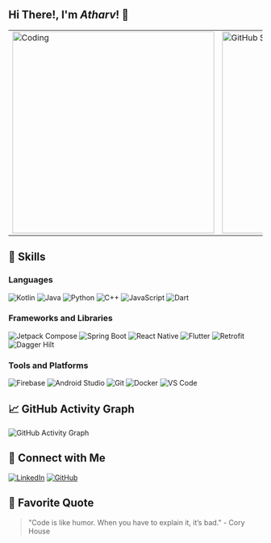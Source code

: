 ## Hi There!, I'm *Atharv*! :wave:

<div align="center">
  
</div>

<table>
  <tr>
    <td>
      <img src="https://media.giphy.com/media/13HgwGsXF0aiGY/giphy.gif" width="400" alt="Coding">
    </td>
    <td>
      <img src="https://github-readme-stats.vercel.app/api?username=atharavmishra&show_icons=true&theme=radical" width="400" alt="GitHub Stats">
    </td>
  </tr>
</table>

## 🚀 Skills

### Languages
![Kotlin](https://img.shields.io/badge/-Kotlin-0095D5?logo=kotlin&logoColor=white&style=for-the-badge)
![Java](https://img.shields.io/badge/-Java-007396?logo=java&logoColor=white&style=for-the-badge)
![Python](https://img.shields.io/badge/-Python-3776AB?logo=python&logoColor=white&style=for-the-badge)
![C++](https://img.shields.io/badge/-C++-00599C?logo=cplusplus&logoColor=white&style=for-the-badge)
![JavaScript](https://img.shields.io/badge/-JavaScript-F7DF1E?logo=javascript&logoColor=black&style=for-the-badge)
![Dart](https://img.shields.io/badge/-Dart-0175C2?logo=dart&logoColor=white&style=for-the-badge)

### Frameworks and Libraries
![Jetpack Compose](https://img.shields.io/badge/-Jetpack%20Compose-4285F4?logo=jetpackcompose&logoColor=white&style=for-the-badge)
![Spring Boot](https://img.shields.io/badge/-Spring%20Boot-6DB33F?logo=springboot&logoColor=white&style=for-the-badge)
![React Native](https://img.shields.io/badge/-React%20Native-61DAFB?logo=react&logoColor=black&style=for-the-badge)
![Flutter](https://img.shields.io/badge/-Flutter-02569B?logo=flutter&logoColor=white&style=for-the-badge)
![Retrofit](https://img.shields.io/badge/-Retrofit-00d5a1?logo=retrofit&logoColor=white&style=for-the-badge)
![Dagger Hilt](https://img.shields.io/badge/-Dagger%20Hilt-2e7d32?logo=dagger&logoColor=white&style=for-the-badge)

### Tools and Platforms
![Firebase](https://img.shields.io/badge/-Firebase-FFCA28?logo=firebase&logoColor=black&style=for-the-badge)
![Android Studio](https://img.shields.io/badge/-Android%20Studio-3DDC84?logo=androidstudio&logoColor=white&style=for-the-badge)
![Git](https://img.shields.io/badge/-Git-F05032?logo=git&logoColor=white&style=for-the-badge)
![Docker](https://img.shields.io/badge/-Docker-2496ED?logo=docker&logoColor=white&style=for-the-badge)
![VS Code](https://img.shields.io/badge/-VS%20Code-007ACC?logo=visualstudiocode&logoColor=white&style=for-the-badge)

## 📈 GitHub Activity Graph
![GitHub Activity Graph](https://activity-graph.herokuapp.com/graph?username=atharavmishra&theme=rogue)


## 🤝 Connect with Me
[![LinkedIn](https://img.shields.io/badge/-LinkedIn-0A66C2?logo=linkedin&logoColor=white&style=for-the-badge)](linkedin.com/in/atharv-mishra-1149821a9)
[![GitHub](https://img.shields.io/badge/-GitHub-181717?logo=github&logoColor=white&style=for-the-badge)](https://github.com/atharavmishra)


## 🎨 Favorite Quote
> "Code is like humor. When you have to explain it, it’s bad." - Cory House
